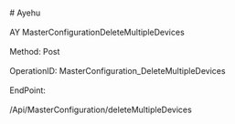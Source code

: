 <br>#     Ayehu</br>
<br>AY MasterConfigurationDeleteMultipleDevices</br>
<br>Method: Post</br>
<br>OperationID: MasterConfiguration_DeleteMultipleDevices</br>
<br>EndPoint:</br>
<br>/Api/MasterConfiguration/deleteMultipleDevices</br>
